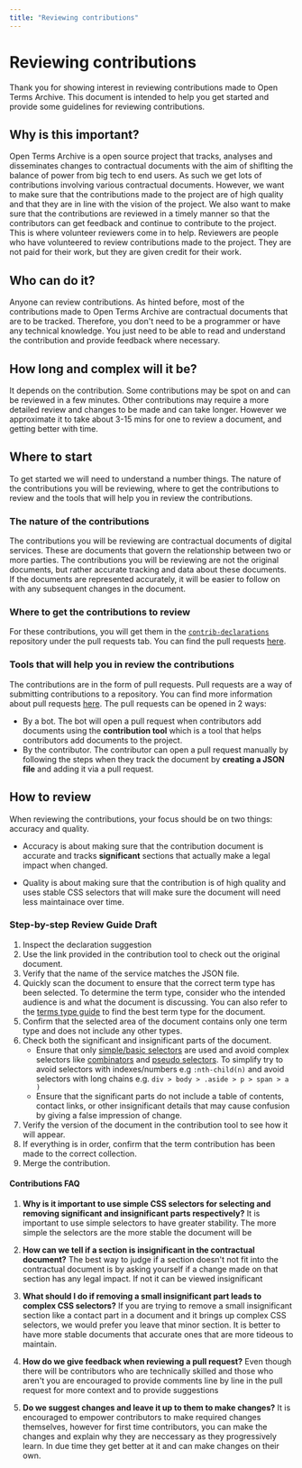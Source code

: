 ```yaml
---
title: "Reviewing contributions"
---
```


# Reviewing contributions

Thank you for showing interest in reviewing contributions made to Open Terms Archive. This document is intended to help you get started and provide some guidelines for reviewing contributions.

## Why is this important?

Open Terms Archive is a open source project that tracks, analyses and disseminates changes to contractual documents with the aim of shiflting the balance of power from big tech to end users.
As such we get lots of contributions involving various contractual documents. However, we want to make sure that the contributions made to the project are of high quality and that they are in line with the vision of the project. We also want to make sure that the contributions are reviewed in a timely manner so that the contributors can get feedback and continue to contribute to the project.
This is where volunteer reviewers come in to help. Reviewers are people who have volunteered to review contributions made to the project. They are not paid for their work, but they are given credit for their work.

## Who can do it?

Anyone can review contributions. As hinted before, most of the contributions made to Open Terms Archive are contractual documents that are to be tracked. Therefore, you don't need to be a programmer or have any technical knowledge. You just need to be able to read and understand the contribution and provide feedback where necessary.

## How long and complex will it be?

It depends on the contribution. Some contributions may be spot on and can be reviewed in a few minutes. Other contributions may require a more detailed review and changes to be made and can take longer.
However we approximate it to take about 3-15 mins for one to review a document, and getting better with time.

## Where to start

To get started we will need to understand a number things. The nature of the contributions you will be reviewing, where to get the contributions to review and the tools that will help you in review the contributions.

### The nature of the contributions

The contributions you will be reviewing are contractual documents of digital services. These are documents that govern the relationship between two or more parties.
The contributions you will be reviewing are not the original documents, but rather accurate tracking and data about these documents. If the documents are represented accurately, it will be easier to follow on with any subsequent changes in the document.

### Where to get the contributions to review

For these contributions, you will get them in the [`contrib-declarations`](https://github.com/OpenTermsArchive/contrib-declarations) repository under the pull requests tab. You can find the pull requests [here](https://github.com/OpenTermsArchive/contrib-declarations/pulls).

### Tools that will help you in review the contributions

The contributions are in the form of pull requests. Pull requests are a way of submitting contributions to a repository. You can find more information about pull requests [here](https://docs.github.com/en/github/collaborating-with-issues-and-pull-requests/about-pull-requests).
The pull requests can be opened in 2 ways:

- By a bot. The bot will open a pull request when contributors add documents using the **contribution tool** which is a tool that helps contributors add documents to the project.
- By the contributor. The contributor can open a pull request manually by following the steps when they track the document by **creating a JSON file** and adding it via a pull request.

## How to review

When reviewing the contributions, your focus should be on two things: accuracy and quality.

- Accuracy is about making sure that the contribution document is accurate and tracks **significant** sections that actually make a legal impact when changed.
  
- Quality is about making sure that the contribution is of high quality and uses stable CSS selectors that will make sure the document will need less maintainace over time.

### Step-by-step Review Guide Draft

1. Inspect the declaration suggestion
2. Use the link provided in the contribution tool to check out the original document.
3. Verify that the name of the service matches the JSON file.
4. Quickly scan the document to ensure that the correct term type has been selected. To determine the term type, consider who the intended audience is and what the document is discussing. You can also refer to the [terms type guide](https://github.com/OpenTermsArchive/terms-types/blob/main/termsTypes.json) to find the best term type for the document.
5. Confirm that the selected area of the document contains only one term type and does not include any other types.
6. Check both the significant and insignificant parts of the document.
    - Ensure that only [simple/basic selectors](https://developer.mozilla.org/en-US/docs/Web/CSS/CSS_selectors/Selectors_and_combinators#basic_selectors) are used and avoid complex selectors like [combinators](https://developer.mozilla.org/en-US/docs/Web/CSS/CSS_selectors/Selectors_and_combinators#combinators) and [pseudo selectors](https://www.w3schools.com/css/css_pseudo_elements.asp). To simplify try to avoid selectors with indexes/numbers e.g `:nth-child(n)` and avoid selectors with long chains e.g. `div > body > .aside > p > span > a )`
    - Ensure that the significant parts do not include a table of contents, contact links, or other insignificant details that may cause confusion by giving a false impression of change.
7. Verify the version of the document in the contribution tool to see how it will appear.
8. If everything is in order, confirm that the term contribution has been made to the correct collection.
9. Merge the contribution.

#### Contributions FAQ

1. **Why is it important to use simple CSS selectors for selecting and removing significant and insignificant parts respectively?** It is important to use simple selectors to have greater stability. The more simple the selectors are the more stable the document will be

2. **How can we tell if a section is insignificant in the contractual document?** The best way to judge if a section doesn't not fit into the contractual document is by asking yourself if a change made on that section has any legal impact. If not it can be viewed insignificant

3. **What should I do if removing a small insignificant part leads to complex CSS selectors?** If you are trying to remove a small insignificant section like a contact part in a document and it brings up complex CSS selectors, we would prefer you leave that minor section. It is better to have more stable documents that accurate ones that are more tideous to maintain.

4. **How do we give feedback when reviewing a pull request?** Even though there will be contributors who are technically skilled and those who aren't you are encouraged to provide comments line by line in the pull request for more context and to provide suggestions

5. **Do we suggest changes and leave it up to them to make changes?** It is encouraged to empower contributors to make required changes themselves, however for first time contributors, you can make the changes and explain why they are neccessary as they progressively learn. In due time they get better at it and can make changes on their own.
